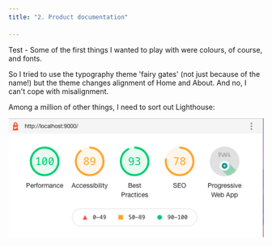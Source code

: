 ```yaml
---
title: "2. Product documentation"

---
```


Test - Some of the first things I wanted to play with were colours, of course,  and fonts. 

So I tried to use the typography theme 'fairy gates' (not just because of the name!) but the theme changes alignment of Home and About. And no, I can't cope with misalignment.


Among a million of other things, I need to sort out Lighthouse:

![GATSBY_EMPTY_ALT](../images/lighthouse.png)

